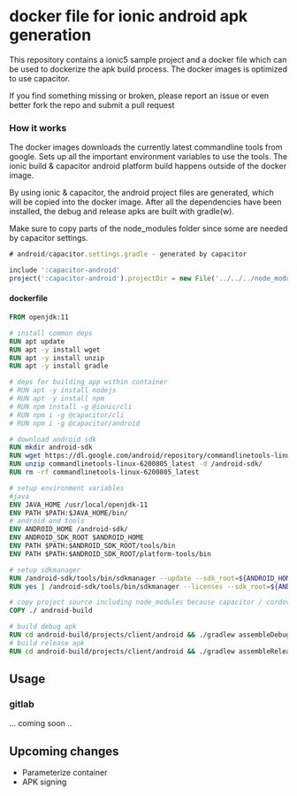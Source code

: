 
# docker file for ionic android apk generation

This repository contains a ionic5 sample project and a docker file which can be used to dockerize the apk build process.
The docker images is optimized to use capacitor.


If you find something missing or broken, please report an issue or even better fork the repo and submit a pull request


### How it works
The docker images downloads the currently latest commandline tools from google.
Sets up all the important environment variables to use the tools.
The ionic build & capacitor android platform build happens outside of the docker image.

By using ionic & capacitor, the android project files are generated, which will be copied into the docker image.
After all the dependencies have been installed, the debug and release apks are built with gradle(w).

Make sure to copy parts of the node_modules folder since some are needed by capacitor settings.
```javascript
# android/capacitor.settings.gradle - generated by capacitor

include ':capacitor-android'
project(':capacitor-android').projectDir = new File('../../../node_modules/@capacitor/android/capacitor')


```

#### dockerfile

```dockerfile
FROM openjdk:11

# install common deps
RUN apt update
RUN apt -y install wget
RUN apt -y install unzip
RUN apt -y install gradle

# deps for building app within container
# RUN apt -y install nodejs
# RUN apt -y install npm
# RUN npm install -g @ionic/cli
# RUN npm i -g @capacitor/cli
# RUN npm i -g @capacitor/android

# download android sdk
RUN mkdir android-sdk
RUN wget https://dl.google.com/android/repository/commandlinetools-linux-6200805_latest.zip
RUN unzip commandlinetools-linux-6200805_latest -d /android-sdk/
RUN rm -rf commandlinetools-linux-6200805_latest

# setup environment variables
#java
ENV JAVA_HOME /usr/local/openjdk-11
ENV PATH $PATH:$JAVA_HOME/bin/
# android and tools
ENV ANDROID_HOME /android-sdk/
ENV ANDROID_SDK_ROOT $ANDROID_HOME
ENV PATH $PATH:$ANDROID_SDK_ROOT/tools/bin
ENV PATH $PATH:$ANDROID_SDK_ROOT/platform-tools/bin

# setup sdkmanager
RUN /android-sdk/tools/bin/sdkmanager --update --sdk_root=${ANDROID_HOME}
RUN yes | /android-sdk/tools/bin/sdkmanager --licenses --sdk_root=${ANDROID_HOME}

# copy project source including node_modules because capacitor / cordova depend on it for building
COPY ./ android-build

# build debug apk
RUN cd android-build/projects/client/android && ./gradlew assembleDebug
# build release apk
RUN cd android-build/projects/client/android && ./gradlew assembleRelease

```

## Usage

### gitlab
... coming soon ..


## Upcoming changes
- Parameterize container
- APK signing
